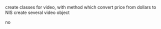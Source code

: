 create classes for video, with method which convert price from dollars to NIS
create several video object

no